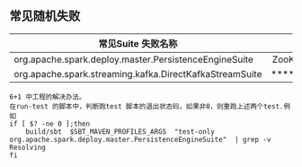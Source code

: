 ## 常见随机失败

|  常见Suite 失败名称  |   单元测试    |     错误栈    | 
| -------- |  :----: |   -----: |
|    org.apache.spark.deploy.master.PersistenceEngineSuite  |  ZooKeeperPersistenceEngine  |   *********  |
|   org.apache.spark.streaming.kafka.DirectKafkaStreamSuite |     **********************    |   ************|


```
6+1 中工程的解决办法。
在run-test 的脚本中，判断跑test 脚本的退出状态码，如果非0，则重跑上述两个test.例如
if [ $? -ne 0 ];then 
	build/sbt  $SBT_MAVEN_PROFILES_ARGS  "test-only org.apache.spark.deploy.master.PersistenceEngineSuite"  | grep -v Resolving
fi
```
